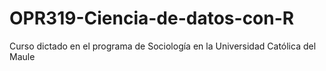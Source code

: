 # OPR319-Ciencia-de-datos-con-R
Curso dictado en el programa de Sociología en la Universidad Católica del Maule
